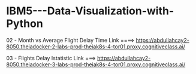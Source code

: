 # IBM5---Data-Visualization-with-Python



02 - Month vs Average Flight Delay Time Link ====> https://abdullahcay2-8050.theiadocker-2-labs-prod-theiak8s-4-tor01.proxy.cognitiveclass.ai/

03 - Flights Delay Istatistic Link ===> https://abdullahcay2-8050.theiadocker-3-labs-prod-theiak8s-4-tor01.proxy.cognitiveclass.ai/
